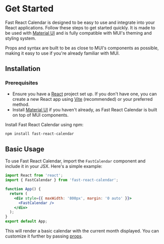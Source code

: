 # Get Started
Fast React Calendar is designed to be easy to use and integrate into your React applications. Follow these steps to get started quickly.
It is made to be used with [Material UI](https://mui.com/material-ui/getting-started/installation/) and is fully compatible with MUI's theming and styling system.

Props and syntax are built to be as close to MUI's components as possible, making it easy to use if you're already familiar with MUI.

## Installation

### Prerequisites
- Ensure you have a [React](https://react.dev) project set up. If you don't have one, you can create a new React app using [Vite](https://vite.dev) (recommended) or your preferred method.
-  Install [Material UI](https://mui.com/material-ui/getting-started/installation/) if you haven't already, as Fast React Calendar is built on top of MUI components.

Install Fast React Calendar using npm:

```bash
npm install fast-react-calendar
```
## Basic Usage

To use Fast React Calendar, import the `FastCalendar` component and include it in your JSX. Here's a simple example:

```jsx
import React from 'react';
import { FastCalendar } from 'fast-react-calendar';

function App() {
  return (
    <div style={{ maxWidth: '800px', margin: '0 auto' }}>
      <FastCalendar />
    </div>
  );
}
export default App;
```
This will render a basic calendar with the current month displayed. You can customize it further by passing [props](./props).
